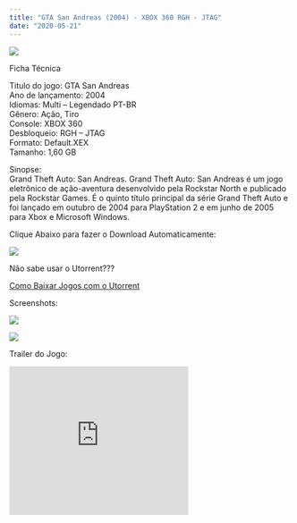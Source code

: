 ```yaml
---
title: "GTA San Andreas (2004) - XBOX 360 RGH - JTAG"
date: "2020-05-21"
---
```


[![](https://1.bp.blogspot.com/-55Kg6OaKA80/XscJCDIvfYI/AAAAAAAAGms/ErDDONJpoForNIXGg2r-LidXPZkWmz3MACLcBGAsYHQ/s400/grand-theft-auto-gta-san-andreas-xbox-360-e-xbox-one-lacrado-frete-gratis-D_NQ_NP_667416-MLB32896270756_112019-F.jpg)](https://1.bp.blogspot.com/-55Kg6OaKA80/XscJCDIvfYI/AAAAAAAAGms/ErDDONJpoForNIXGg2r-LidXPZkWmz3MACLcBGAsYHQ/s1600/grand-theft-auto-gta-san-andreas-xbox-360-e-xbox-one-lacrado-frete-gratis-D_NQ_NP_667416-MLB32896270756_112019-F.jpg)

Ficha Técnica

Titulo do jogo: GTA San Andreas  
Ano de lançamento: 2004  
Idiomas: Multi – Legendado PT-BR  
Gênero: Ação, Tiro  
Console: XBOX 360   
Desbloqueio: RGH – JTAG  
Formato: Default.XEX  
Tamanho: 1,60 GB

Sinopse:  
Grand Theft Auto: San Andreas. Grand Theft Auto: San Andreas é um jogo eletrônico de ação-aventura desenvolvido pela Rockstar North e publicado pela Rockstar Games. É o quinto título principal da série Grand Theft Auto e foi lançado em outubro de 2004 para PlayStation 2 e em junho de 2005 para Xbox e Microsoft Windows.

Clique Abaixo para fazer o Download Automaticamente:

[![](https://1.bp.blogspot.com/-ZiyKr4TPKHg/XqoHsQG1YpI/AAAAAAAAFU0/2TSF5tAU16YCRCDeI6UL7VZxWtpmWQ_cQCPcBGAYYCw/s1600/MAGNET-LINK-300x77.png)](https://zee.gl/YHBjKz)

Não sabe usar o Utorrent???

[Como Baixar Jogos com o Utorrent](https://ultragames-torrents.blogspot.com/2020/04/como-baixar-jogos-com-o-utorrent.html)

Screenshots:

[![](https://1.bp.blogspot.com/-b8Kae7SRGLA/XscJrNsTeKI/AAAAAAAAGm0/o449Mk76z3kZV7CGq2eschzrItI3V_zUQCLcBGAsYHQ/s320/f3c3aaeb2c18022ecd46ae5a65b52cd3.jpg)](https://1.bp.blogspot.com/-b8Kae7SRGLA/XscJrNsTeKI/AAAAAAAAGm0/o449Mk76z3kZV7CGq2eschzrItI3V_zUQCLcBGAsYHQ/s1600/f3c3aaeb2c18022ecd46ae5a65b52cd3.jpg)

[![](https://1.bp.blogspot.com/-xdhbGbDhSbY/XscJrvwHhoI/AAAAAAAAGm4/kV0NYbIAFdsiYk0PPef1-ur5bs8fzeAnwCLcBGAsYHQ/s320/maxresdefault.jpg)](https://1.bp.blogspot.com/-xdhbGbDhSbY/XscJrvwHhoI/AAAAAAAAGm4/kV0NYbIAFdsiYk0PPef1-ur5bs8fzeAnwCLcBGAsYHQ/s1600/maxresdefault.jpg)

Trailer do Jogo:

<iframe allowfullscreen class="YOUTUBE-iframe-video" data-thumbnail-src="https://i.ytimg.com/vi/tgvtHMrm7cQ/0.jpg" frameborder="0" height="266" src="https://www.youtube.com/embed/tgvtHMrm7cQ?feature=player_embedded" width="320"></iframe>
